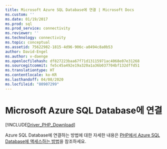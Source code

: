 ```yaml
---
title: Microsoft Azure SQL Database에 연결 | Microsoft Docs
ms.custom: ''
ms.date: 01/19/2017
ms.prod: sql
ms.prod_service: connectivity
ms.reviewer: ''
ms.technology: connectivity
ms.topic: conceptual
ms.assetid: 75622982-1815-4d96-906c-a0494c8a0b53
author: David-Engel
ms.author: v-daenge
ms.openlocfilehash: df827223baa67f71d13115971ac4068e07e31268
ms.sourcegitcommit: fe5c45a492e19a320a1a36b037704bf132dffd51
ms.translationtype: HT
ms.contentlocale: ko-KR
ms.lasthandoff: 04/08/2020
ms.locfileid: "80907299"
---
```

# <a name="connecting-to-microsoft-azure-sql-database"></a>Microsoft Azure SQL Database에 연결
[!INCLUDE[Driver_PHP_Download](../../includes/driver_php_download.md)]

Azure SQL Database에 연결하는 방법에 대한 자세한 내용은 [PHP에서 Azure SQL Database에 액세스하는 방법](https://azure.microsoft.com/documentation/articles/sql-database-php-how-to-use/)을 참조하세요.  
  
